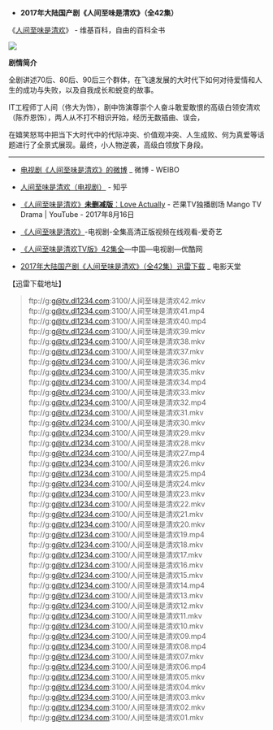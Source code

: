 - **2017年大陆国产剧《人间至味是清欢》（全42集）**

《[人间至味是清欢](https://zh.wikipedia.org/wiki/%E4%BA%BA%E9%97%B4%E8%87%B3%E5%91%B3%E6%98%AF%E6%B8%85%E6%AC%A2)》 - 维基百科，自由的百科全书

<img src="https://camo.githubusercontent.com/91441ab485c6381f6c7cc9fb78786f86d144753f/687474703a2f2f70372e7168696d672e636f6d2f743031363266636561336465393366336334322e6a70673f7261773d74727565?raw=true"/>

**剧情简介**

全剧讲述70后、80后、90后三个群体，在飞速发展的大时代下如何对待爱情和人生的成功与失败，以及自我成长和蜕变的故事。

IT工程师丁人间（佟大为饰），剧中饰演尊崇个人奋斗敢爱敢恨的高级白领安清欢（陈乔恩饰），两人从不打不相识开始，经历无数插曲、误会，

在嬉笑怒骂中把当下大时代中的代际冲突、价值观冲突、人生成败、何为真爱等话题进行了全景式展现。最终，小人物逆袭，高级白领放下身段。

-----------------------------------------------------------------------------------------

- [电视剧《人间至味是清欢》的微博](https://www.weibo.com/rjzwsqh) _ 微博 - WEIBO


- [人间至味是清欢（电视剧）](https://www.zhihu.com/topic/20091423/top-answers) - 知乎


- [《人间至味是清欢》**未删减版**：Love Actually](https://www.youtube.com/watch?v=xafvkRYpNwo) - 芒果TV独播剧场 Mango TV Drama | YouTube - 2017年8月16日


- [《人间至味是清欢》](https://www.iqiyi.com/a_19rrha6h6t.html)-电视剧-全集高清正版视频在线观看-爱奇艺


- [《人间至味是清欢TV版》42集全](https://list.youku.com/show/id_z6a17efbfbd797c1a11ef.html)—中国—电视剧—优酷网


- [2017年大陆国产剧《人间至味是清欢》（全42集）迅雷下载](https://www.dy2018.com/i/98291.html) _ 电影天堂

【迅雷下载地址】
> ftp://g:g@tv.dl1234.com:3100/人间至味是清欢42.mkv  
> ftp://g:g@tv.dl1234.com:3100/人间至味是清欢41.mp4  
> ftp://g:g@tv.dl1234.com:3100/人间至味是清欢40.mp4  
> ftp://g:g@tv.dl1234.com:3100/人间至味是清欢39.mkv  
> ftp://g:g@tv.dl1234.com:3100/人间至味是清欢38.mkv  
> ftp://g:g@tv.dl1234.com:3100/人间至味是清欢37.mkv  
> ftp://g:g@tv.dl1234.com:3100/人间至味是清欢36.mkv  
> ftp://g:g@tv.dl1234.com:3100/人间至味是清欢35.mkv  
> ftp://g:g@tv.dl1234.com:3100/人间至味是清欢34.mp4  
> ftp://g:g@tv.dl1234.com:3100/人间至味是清欢33.mkv  
> ftp://g:g@tv.dl1234.com:3100/人间至味是清欢32.mp4  
> ftp://g:g@tv.dl1234.com:3100/人间至味是清欢31.mkv  
> ftp://g:g@tv.dl1234.com:3100/人间至味是清欢30.mkv  
> ftp://g:g@tv.dl1234.com:3100/人间至味是清欢29.mkv  
> ftp://g:g@tv.dl1234.com:3100/人间至味是清欢28.mkv  
> ftp://g:g@tv.dl1234.com:3100/人间至味是清欢27.mp4  
> ftp://g:g@tv.dl1234.com:3100/人间至味是清欢26.mkv  
> ftp://g:g@tv.dl1234.com:3100/人间至味是清欢25.mp4  
> ftp://g:g@tv.dl1234.com:3100/人间至味是清欢24.mkv  
> ftp://g:g@tv.dl1234.com:3100/人间至味是清欢23.mkv  
> ftp://g:g@tv.dl1234.com:3100/人间至味是清欢22.mkv  
> ftp://g:g@tv.dl1234.com:3100/人间至味是清欢21.mkv  
> ftp://g:g@tv.dl1234.com:3100/人间至味是清欢20.mkv  
> ftp://g:g@tv.dl1234.com:3100/人间至味是清欢19.mp4  
> ftp://g:g@tv.dl1234.com:3100/人间至味是清欢18.mkv  
> ftp://g:g@tv.dl1234.com:3100/人间至味是清欢17.mkv  
> ftp://g:g@tv.dl1234.com:3100/人间至味是清欢16.mkv  
> ftp://g:g@tv.dl1234.com:3100/人间至味是清欢15.mkv  
> ftp://g:g@tv.dl1234.com:3100/人间至味是清欢14.mp4  
> ftp://g:g@tv.dl1234.com:3100/人间至味是清欢13.mkv  
> ftp://g:g@tv.dl1234.com:3100/人间至味是清欢12.mkv  
> ftp://g:g@tv.dl1234.com:3100/人间至味是清欢11.mkv  
> ftp://g:g@tv.dl1234.com:3100/人间至味是清欢10.mkv  
> ftp://g:g@tv.dl1234.com:3100/人间至味是清欢09.mp4  
> ftp://g:g@tv.dl1234.com:3100/人间至味是清欢08.mp4  
> ftp://g:g@tv.dl1234.com:3100/人间至味是清欢07.mkv  
> ftp://g:g@tv.dl1234.com:3100/人间至味是清欢06.mp4  
> ftp://g:g@tv.dl1234.com:3100/人间至味是清欢05.mkv  
> ftp://g:g@tv.dl1234.com:3100/人间至味是清欢04.mkv  
> ftp://g:g@tv.dl1234.com:3100/人间至味是清欢03.mkv  
> ftp://g:g@tv.dl1234.com:3100/人间至味是清欢02.mkv  
> ftp://g:g@tv.dl1234.com:3100/人间至味是清欢01.mkv  
